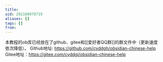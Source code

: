 ```yaml
---
title: 
uid: 202108070719
aliases: []
tags: []
from: 
---
```

本教程的ob库已经放在了github、gitee和[[爱好者QQ群]]的群文件中（更新速度依次降低）。
Github地址: https://github.com/cyddgh/obsidian-chinese-help
Gitee地址：https://gitee.com/cyddgi/obsidian-chinese-help